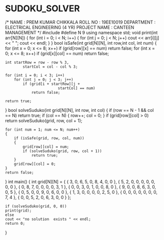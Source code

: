# SUDOKU_SOLVER
/*
NAME                                                     : PREM KUMAR CHIKKALA
ROLL NO                                                : 19EE10019
DEPARTMENT                                       : ELECTRICAL ENGINEERING (4 YR)
PROJECT NAME                                    : CANTEEN MANAGEMENT
*/ 
#include <iostream>
#define N 9
using namespace std;
void print(int arr[N][N])
{
    for (int i = 0; i < N; i++)
    {
        for (int j = 0; j < N; j++)
            cout << arr[i][j] << " ";
        cout << endl;
    }
}
bool isSafe(int grid[N][N], int row,int col, int num)
{
    for (int x = 0; x <= 8; x++)
        if (grid[row][x] == num)
            return false;
    for (int x = 0; x <= 8; x++)
        if (grid[x][col] == num)
            return false;
 
    int startRow = row - row % 3,
            startCol = col - col % 3;
   
    for (int i = 0; i < 3; i++)
        for (int j = 0; j < 3; j++)
            if (grid[i + startRow][j +
                            startCol] == num)
                return false;
 
    return true;
}
bool solveSuduko(int grid[N][N], int row, int col)
{
    if (row == N - 1 && col == N)
        return true;
    if (col == N) {
        row++;
        col = 0;
    }
    if (grid[row][col] > 0)
        return solveSuduko(grid, row, col + 1);
 
    for (int num = 1; num <= N; num++)
    {
        if (isSafe(grid, row, col, num))
        {
            grid[row][col] = num;
            if (solveSuduko(grid, row, col + 1))
                return true;
        }
        grid[row][col] = 0;
    }
    return false;
}
int main()
{
    int grid[N][N] = { { 3, 0, 6, 5, 0, 8, 4, 0, 0 },
                       { 5, 2, 0, 0, 0, 0, 0, 0, 0 },
                       { 0, 8, 7, 0, 0, 0, 0, 3, 1 },
                       { 0, 0, 3, 0, 1, 0, 0, 8, 0 },
                       { 9, 0, 0, 8, 6, 3, 0, 0, 5 },
                       { 0, 5, 0, 0, 9, 0, 6, 0, 0 },
                       { 1, 3, 0, 0, 0, 0, 2, 5, 0 },
                       { 0, 0, 0, 0, 0, 0, 0, 7, 4 },
                       { 0, 0, 5, 2, 0, 6, 3, 0, 0 } };
 
    if (solveSuduko(grid, 0, 0))
    print(grid);
    else
    cout << "no solution  exists " << endl;
    return 0;
}
